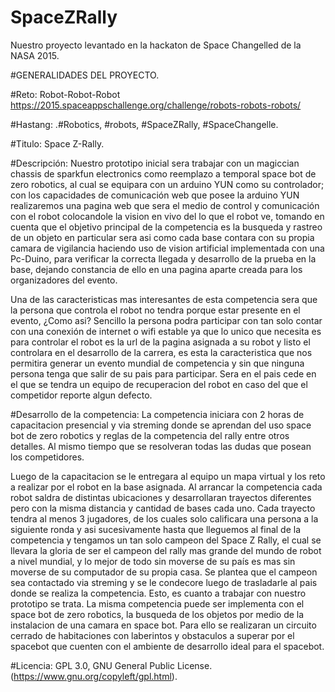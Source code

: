 # SpaceZRally
Nuestro proyecto levantado en la hackaton de Space Changelled de la NASA 2015. 

#GENERALIDADES DEL PROYECTO.

#Reto: 
Robot-Robot-Robot
https://2015.spaceappschallenge.org/challenge/robots-robots-robots/

#Hastang:
.#Robotics, #robots, #SpaceZRally, #SpaceChangelle.

#Titulo: 
Space Z-Rally.

#Descripción:
Nuestro prototipo inicial sera trabajar con un magiccian chassis de sparkfun electronics como reemplazo a temporal space bot de zero robotics, al cual se equipara con un arduino YUN como su controlador; con los capacidades de comunicación web que posee la arduino YUN realizaremos una pagina web que sera el medio de control y comunicación con el robot colocandole la vision en vivo del lo que el robot ve, tomando en cuenta que el objetivo principal de la competencia es la busqueda y rastreo de un objeto en particular sera asi como cada base contara con su propia camara de vigilancia haciendo uso de vision artificial implementada con una Pc-Duino, para verificar la correcta llegada y desarrollo de la prueba en la base, dejando constancia de ello en una pagina aparte creada para los organizadores del evento.

Una de las caracteristicas mas interesantes de esta competencia sera que la persona que controla el robot no tendra porque estar presente en el evento, ¿Como asi? Sencillo la persona podra participar con tan solo contar con una conexión de internet o wifi estable ya que lo unico que necesita es para controlar el robot es la url de la pagina asignada a su robot y listo el controlara en el desarrollo de la carrera, es esta la caracteristica que nos permitira generar un evento mundial de competencia y sin que ninguna persona tenga que salir de su pais para participar. 
Sera en el pais cede en el que se tendra un equipo de recuperacion del robot en caso del que el competidor reporte algun defecto. 

#Desarrollo de la competencia:
La competencia iniciara con 2 horas de capacitacion presencial y via streming donde se aprendan del uso space bot de zero robotics y reglas de la competencia del rally entre otros detalles. Al mismo tiempo que se resolveran todas las dudas que posean los competidores.

Luego de la capacitacion se le entregara al equipo un mapa virtual y los reto a realizar por el robot en la base asignada. Al arrancar la competencia cada robot saldra de distintas ubicaciones y desarrollaran trayectos diferentes pero con la misma distancia y cantidad de bases cada uno. Cada trayecto tendra al menos 3 jugadores, de los cuales solo calificara una persona a la siguiente ronda y asi sucesivamente hasta que lleguemos al final de la competencia y tengamos un tan solo campeon del Space Z Rally, el cual se llevara la gloria de ser el campeon del rally mas grande del mundo de robot a nivel mundial, y lo mejor de todo sin moverse de su país es mas sin moverse de su computador de su propia casa. Se plantea que el campeon sea contactado via streming y se le condecore luego de trasladarle al pais donde se realiza la competencia. 
Esto, es cuanto a trabajar con nuestro prototipo se trata. La misma competencia puede ser implementa con el space bot de zero robotics, la busqueda de los objetos por medio de la instalacion de una camara en space bot. Para ello se realizaran un circuito cerrado de habitaciones con laberintos y obstaculos a superar por el spacebot que cuenten con el ambiente de desarrollo ideal para el spacebot. 

#Licencia:
GPL 3.0, GNU General Public License. (https://www.gnu.org/copyleft/gpl.html).
